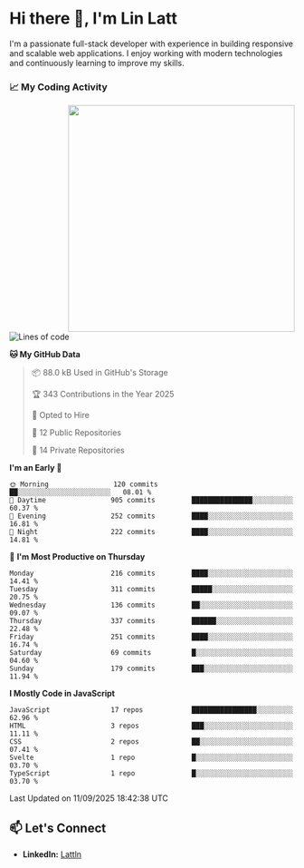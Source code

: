 # Hi there 👋, I'm Lin Latt

I'm a passionate full-stack developer with experience in building responsive and scalable web applications. I enjoy working with modern technologies and continuously learning to improve my skills.

### 📈 My Coding Activity 
<img src="https://github.com/user-attachments/assets/6cec4854-3eec-4600-9120-9be1d3cb2bfe"  width="400px" align="right">

<!--START_SECTION:waka-->
![Lines of code](https://img.shields.io/badge/From%20Hello%20World%20I%27ve%20Written-558.0%20thousand%20lines%20of%20code-blue)

**🐱 My GitHub Data** 

> 📦 88.0 kB Used in GitHub's Storage 
 > 
> 🏆 343 Contributions in the Year 2025
 > 
> 💼 Opted to Hire
 > 
> 📜 12 Public Repositories 
 > 
> 🔑 14 Private Repositories 
 > 
**I'm an Early 🐤** 

```text
🌞 Morning                120 commits         ██░░░░░░░░░░░░░░░░░░░░░░░   08.01 % 
🌆 Daytime                905 commits         ███████████████░░░░░░░░░░   60.37 % 
🌃 Evening                252 commits         ████░░░░░░░░░░░░░░░░░░░░░   16.81 % 
🌙 Night                  222 commits         ████░░░░░░░░░░░░░░░░░░░░░   14.81 % 
```
📅 **I'm Most Productive on Thursday** 

```text
Monday                   216 commits         ████░░░░░░░░░░░░░░░░░░░░░   14.41 % 
Tuesday                  311 commits         █████░░░░░░░░░░░░░░░░░░░░   20.75 % 
Wednesday                136 commits         ██░░░░░░░░░░░░░░░░░░░░░░░   09.07 % 
Thursday                 337 commits         ██████░░░░░░░░░░░░░░░░░░░   22.48 % 
Friday                   251 commits         ████░░░░░░░░░░░░░░░░░░░░░   16.74 % 
Saturday                 69 commits          █░░░░░░░░░░░░░░░░░░░░░░░░   04.60 % 
Sunday                   179 commits         ███░░░░░░░░░░░░░░░░░░░░░░   11.94 % 
```


**I Mostly Code in JavaScript** 

```text
JavaScript               17 repos            ████████████████░░░░░░░░░   62.96 % 
HTML                     3 repos             ███░░░░░░░░░░░░░░░░░░░░░░   11.11 % 
CSS                      2 repos             ██░░░░░░░░░░░░░░░░░░░░░░░   07.41 % 
Svelte                   1 repo              █░░░░░░░░░░░░░░░░░░░░░░░░   03.70 % 
TypeScript               1 repo              █░░░░░░░░░░░░░░░░░░░░░░░░   03.70 % 
```




 Last Updated on 11/09/2025 18:42:38 UTC
<!--END_SECTION:waka-->

## 📫 Let's Connect

- **LinkedIn:** [Lattln](https://linkedin.com/in/lin-latt)
<!-- - **Portfolio:** [Your Portfolio](https://yourportfolio.com) -->
